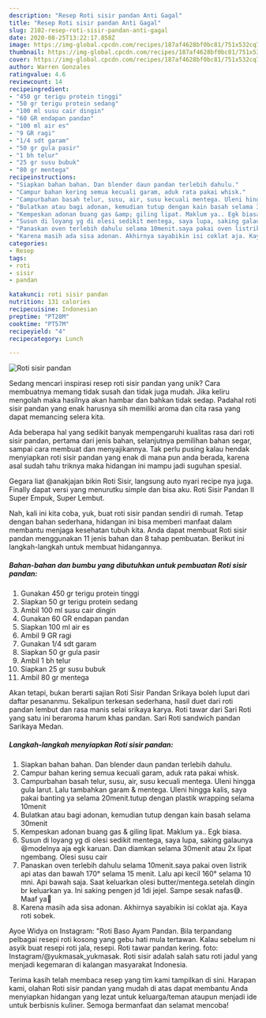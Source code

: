 ```yaml
---
description: "Resep Roti sisir pandan Anti Gagal"
title: "Resep Roti sisir pandan Anti Gagal"
slug: 2102-resep-roti-sisir-pandan-anti-gagal
date: 2020-08-25T13:22:17.858Z
image: https://img-global.cpcdn.com/recipes/187af4628bf0bc81/751x532cq70/roti-sisir-pandan-foto-resep-utama.jpg
thumbnail: https://img-global.cpcdn.com/recipes/187af4628bf0bc81/751x532cq70/roti-sisir-pandan-foto-resep-utama.jpg
cover: https://img-global.cpcdn.com/recipes/187af4628bf0bc81/751x532cq70/roti-sisir-pandan-foto-resep-utama.jpg
author: Warren Gonzales
ratingvalue: 4.6
reviewcount: 14
recipeingredient:
- "450 gr terigu protein tinggi"
- "50 gr terigu protein sedang"
- "100 ml susu cair dingin"
- "60 GR endapan pandan"
- "100 ml air es"
- "9 GR ragi"
- "1/4 sdt garam"
- "50 gr gula pasir"
- "1 bh telur"
- "25 gr susu bubuk"
- "80 gr mentega"
recipeinstructions:
- "Siapkan bahan bahan. Dan blender daun pandan terlebih dahulu."
- "Campur bahan kering semua kecuali garam, aduk rata pakai whisk."
- "Campurbahan basah telur, susu, air, susu kecuali mentega. Uleni hingga gula larut. Lalu tambahkan garam &amp; mentega. Uleni hingga kalis, saya pakai banting ya selama 20menit.tutup dengan plastik wrapping selama 10menit"
- "Bulatkan atau bagi adonan, kemudian tutup dengan kain basah selama 30menit"
- "Kempeskan adonan buang gas &amp; giling lipat. Maklum ya.. Egk biasa."
- "Susun di loyang yg di olesi sedikit mentega, saya lupa, saking galaunya 😆modelnya aja egk karuan. Dan diamkan selama 30menit atau 2x lipat ngembang. Olesi susu cair"
- "Panaskan oven terlebih dahulu selama 10menit.saya pakai oven listrik api atas dan bawah 170° selama 15 menit. Lalu api kecil 160° selama 10 mni. Api bawah saja. Saat keluarkan olesi butter/mentega.setelah dingin br keluarkan ya. Ini saking pengen jd 1di jejel. Sampe sesak nafas😅. Maaf ya🙏"
- "Karena masih ada sisa adonan. Akhirnya sayabikin isi coklat aja. Kaya roti sobek."
categories:
- Resep
tags:
- roti
- sisir
- pandan

katakunci: roti sisir pandan 
nutrition: 131 calories
recipecuisine: Indonesian
preptime: "PT28M"
cooktime: "PT57M"
recipeyield: "4"
recipecategory: Lunch

---
```



![Roti sisir pandan](https://img-global.cpcdn.com/recipes/187af4628bf0bc81/751x532cq70/roti-sisir-pandan-foto-resep-utama.jpg)

Sedang mencari inspirasi resep roti sisir pandan yang unik? Cara membuatnya memang tidak susah dan tidak juga mudah. Jika keliru mengolah maka hasilnya akan hambar dan bahkan tidak sedap. Padahal roti sisir pandan yang enak harusnya sih memiliki aroma dan cita rasa yang dapat memancing selera kita.

Ada beberapa hal yang sedikit banyak mempengaruhi kualitas rasa dari roti sisir pandan, pertama dari jenis bahan, selanjutnya pemilihan bahan segar, sampai cara membuat dan menyajikannya. Tak perlu pusing kalau hendak menyiapkan roti sisir pandan yang enak di mana pun anda berada, karena asal sudah tahu triknya maka hidangan ini mampu jadi suguhan spesial.

Gegara liat @anakjajan bikin Roti Sisir, langsung auto nyari recipe nya juga. Finally dapat versi yang menurutku simple dan bisa aku. Roti Sisir Pandan II Super Empuk, Super Lembut.


Nah, kali ini kita coba, yuk, buat roti sisir pandan sendiri di rumah. Tetap dengan bahan sederhana, hidangan ini bisa memberi manfaat dalam membantu menjaga kesehatan tubuh kita. Anda dapat membuat Roti sisir pandan menggunakan 11 jenis bahan dan 8 tahap pembuatan. Berikut ini langkah-langkah untuk membuat hidangannya.

<!--inarticleads1-->

##### Bahan-bahan dan bumbu yang dibutuhkan untuk pembuatan Roti sisir pandan:

1. Gunakan 450 gr terigu protein tinggi
1. Siapkan 50 gr terigu protein sedang
1. Ambil 100 ml susu cair dingin
1. Gunakan 60 GR endapan pandan
1. Siapkan 100 ml air es
1. Ambil 9 GR ragi
1. Gunakan 1/4 sdt garam
1. Siapkan 50 gr gula pasir
1. Ambil 1 bh telur
1. Siapkan 25 gr susu bubuk
1. Ambil 80 gr mentega


Akan tetapi, bukan berarti sajian Roti Sisir Pandan Srikaya boleh luput dari daftar pesananmu. Sekalipun terkesan sederhana, hasil duet dari roti pandan lembut dan rasa manis selai srikaya karya. Roti tawar dari Sari Roti yang satu ini beraroma harum khas pandan. Sari Roti sandwich pandan Sarikaya Medan. 

<!--inarticleads2-->

##### Langkah-langkah menyiapkan Roti sisir pandan:

1. Siapkan bahan bahan. Dan blender daun pandan terlebih dahulu.
1. Campur bahan kering semua kecuali garam, aduk rata pakai whisk.
1. Campurbahan basah telur, susu, air, susu kecuali mentega. Uleni hingga gula larut. Lalu tambahkan garam &amp; mentega. Uleni hingga kalis, saya pakai banting ya selama 20menit.tutup dengan plastik wrapping selama 10menit
1. Bulatkan atau bagi adonan, kemudian tutup dengan kain basah selama 30menit
1. Kempeskan adonan buang gas &amp; giling lipat. Maklum ya.. Egk biasa.
1. Susun di loyang yg di olesi sedikit mentega, saya lupa, saking galaunya 😆modelnya aja egk karuan. Dan diamkan selama 30menit atau 2x lipat ngembang. Olesi susu cair
1. Panaskan oven terlebih dahulu selama 10menit.saya pakai oven listrik api atas dan bawah 170° selama 15 menit. Lalu api kecil 160° selama 10 mni. Api bawah saja. Saat keluarkan olesi butter/mentega.setelah dingin br keluarkan ya. Ini saking pengen jd 1di jejel. Sampe sesak nafas😅. Maaf ya🙏
1. Karena masih ada sisa adonan. Akhirnya sayabikin isi coklat aja. Kaya roti sobek.


Ayoe Widya on Instagram: &#34;Roti Baso Ayam Pandan. Bila terpandang pelbagai resepi roti kosong yang gebu hati mula tertawan. Kalau sebelum ni asyik buat resepi roti jala, resepi. Roti tawar pandan kering. foto: Instagram/@yukmasak_yukmasak. Roti sisir adalah salah satu roti jadul yang menjadi kegemaran di kalangan masyarakat Indonesia. 

Terima kasih telah membaca resep yang tim kami tampilkan di sini. Harapan kami, olahan Roti sisir pandan yang mudah di atas dapat membantu Anda menyiapkan hidangan yang lezat untuk keluarga/teman ataupun menjadi ide untuk berbisnis kuliner. Semoga bermanfaat dan selamat mencoba!
